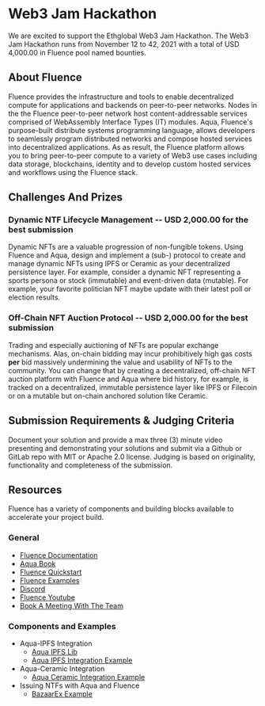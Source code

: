 # Web3 Jam Hackathon

We are excited to support the Ethglobal Web3 Jam Hackathon. The Web3 Jam  Hackathon runs from November 12 to 42, 2021 with a total of USD 4,000.00 in Fluence pool named bounties.

## About Fluence

Fluence provides the infrastructure and tools to enable decentralized compute for applications and backends on peer-to-peer networks. Nodes in the the Fluence peer-to-peer network host content-addressable services comprised of WebAssembly Interface Types (IT) modules. Aqua, Fluence's purpose-built distribute systems programming language, allows developers to seamlessly program distributed networks and compose hosted services into decentralized applications. As as result, the Fluence platform allows you to bring peer-to-peer compute to a variety of Web3 use cases including data storage, blockchains, identity and to develop custom hosted services and workflows using the Fluence stack.

## Challenges And Prizes

### Dynamic NTF Lifecycle Management -- USD 2,000.00 for the best submission

Dynamic NFTs are a valuable progression of non-fungible tokens. Using Fluence and Aqua, design and implement a (sub-) protocol to create and manage dynamic NFTs using IPFS or Ceramic as your decentralized persistence layer. For example, consider a dynamic NFT representing a sports persona or stock (immutable) and event-driven data (mutable). For example, your favorite politician NFT maybe update with their latest poll or election results.

### Off-Chain NFT Auction Protocol -- USD 2,000.00 for the best submission

Trading and especially auctioning of NFTs are popular exchange mechanisms. Alas, on-chain bidding may incur prohibitively high gas costs **per** bid massively undermining the value and usability of NFTs to the community. You can change that by creating a decentralized, off-chain NFT auction platform with Fluence and Aqua where bid history, for example, is tracked on a decentralized, immutable persistence layer like IPFS or Filecoin or on a mutable but on-chain anchored solution like Ceramic.

## Submission Requirements & Judging Criteria

Document your solution and provide a max three (3) minute video presenting and demonstrating your solutions and submit via a Github or GitLab repo with MIT or Apache 2.0 license. Judging is based on originality, functionality and completeness of the submission.

## Resources

Fluence has a variety of components and building blocks available to accelerate your project build.

### General

* [Fluence Documentation](https://doc.fluence.dev/docs/)
* [Aqua Book](https://doc.fluence.dev/aqua-book/)
* [Fluence Quickstart](https://github.com/fluencelabs/examples/tree/main/quickstart)
* [Fluence Examples](https://github.com/fluencelabs/examples)
* [Discord](https://fluence.chat)
* [Fluence Youtube](https://www.youtube.com/channel/UC3b5eFyKRFlEMwSJ1BTjpbw)
* [Book A Meeting With The Team](https://calendly.com/fluencehack/)


### Components and Examples

* Aqua-IPFS Integration
  * [Aqua IPFS Lib](https://doc.fluence.dev/aqua-book/libraries/aqua-ipfs)
  * [Aqua IPFS Integration Example](https://github.com/fluencelabs/examples/tree/main/aqua-examples/aqua-ipfs-integration)
* Aqua-Ceramic Integration
  * [Aqua Ceramic Integration Example](https://github.com/fluencelabs/examples/tree/main/aqua-examples/aqua-ceramic-integration)
* Issuing NTFs with Aqua and Fluence
  * [BazaarEx Example](https://github.com/tejas-kothari/BazaarEx)
